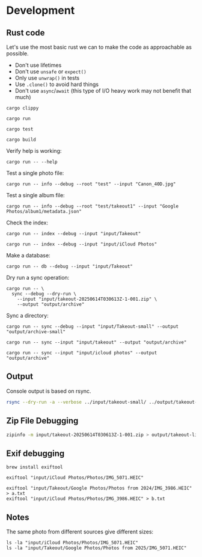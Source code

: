 
# Development

## Rust code

Let's use the most basic rust we can to make the code as approachable as possible.

- Don't use lifetimes
- Don't use `unsafe` or `expect()`
- Only use `unwrap()` in tests
- Use `.clone()` to avoid hard things
- Don't use `async`/`await` (this type of I/O heavy work may not benefit that much)


```shell
cargo clippy
```

```shell
cargo run
```

```shell
cargo test
```

```shell
cargo build
```

Verify help is working:

```shell
cargo run -- --help
```

Test a single photo file:

```shell
cargo run -- info --debug --root "test" --input "Canon_40D.jpg"
```

Test a single album file:

```shell
cargo run -- info --debug --root "test/takeout1" --input "Google Photos/album1/metadata.json"
```

Check the index:

```shell
cargo run -- index --debug --input "input/Takeout"
```

```shell
cargo run -- index --debug --input "input/iCloud Photos"
```

Make a database:

```shell
cargo run -- db --debug --input "input/Takeout"
```


Dry run a sync operation:

```shell
cargo run -- \
  sync --debug --dry-run \
    --input "input/takeout-20250614T030613Z-1-001.zip" \
    --output "output/archive"
```

Sync a directory:

```shell
cargo run -- sync --debug --input "input/Takeout-small" --output "output/archive-small"
```

```shell
cargo run -- sync --input "input/takeout" --output "output/archive"
```

```shell
cargo run -- sync --input "input/icloud photos" --output "output/archive"
```


## Output

Console output is based on rsync. 

```sh
rsync --dry-run -a --verbose ../input/takeout-small/ ../output/takeout-small/
```

## Zip File Debugging


```sh
zipinfo -m input/takeout-20250614T030613Z-1-001.zip > output/takeout-list.txt
```

## Exif debugging

```shell
brew install exiftool
```

```shell
exiftool "input/iCloud Photos/Photos/IMG_5071.HEIC"
```

```shell
exiftool "input/Takeout/Google Photos/Photos from 2024/IMG_3986.HEIC" > a.txt
exiftool "input/iCloud Photos/Photos/IMG_3986.HEIC" > b.txt
```

## Notes

The same photo from different sources give different sizes:

```shell
ls -la "input/iCloud Photos/Photos/IMG_5071.HEIC"
ls -la "input/Takeout/Google Photos/Photos from 2025/IMG_5071.HEIC"
```
